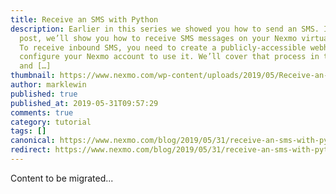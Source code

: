 ```yaml
---
title: Receive an SMS with Python
description: Earlier in this series we showed you how to send an SMS. In this
  post, we’ll show you how to receive SMS messages on your Nexmo virtual number.
  To receive inbound SMS, you need to create a publicly-accessible webhook and
  configure your Nexmo account to use it. We’ll cover that process in this post
  and […]
thumbnail: https://www.nexmo.com/wp-content/uploads/2019/05/Receive-an-SMS-with-Python.png
author: marklewin
published: true
published_at: 2019-05-31T09:57:29
comments: true
category: tutorial
tags: []
canonical: https://www.nexmo.com/blog/2019/05/31/receive-an-sms-with-python-dr
redirect: https://www.nexmo.com/blog/2019/05/31/receive-an-sms-with-python-dr
---
```

Content to be migrated...
